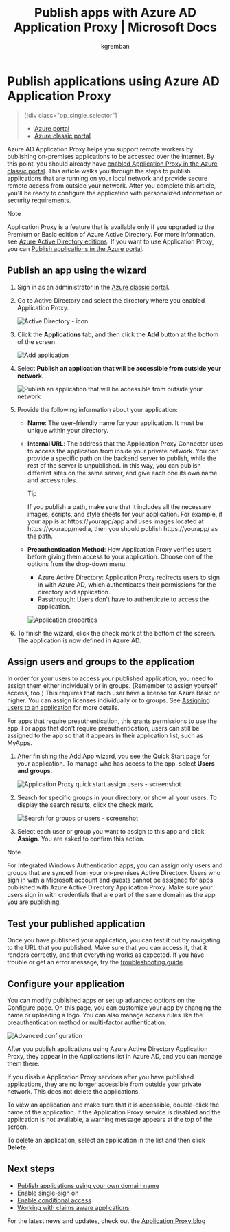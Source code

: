 ﻿---
title: Publish apps with Azure AD Application Proxy | Microsoft Docs
description: Publish on-premises applications to the cloud with Azure AD Application Proxy in the classic portal.
services: active-directory
documentationcenter: ''
author: kgremban
manager: femila
editor: harshja

ms.assetid: d94ac3f4-cd33-4c51-9d19-544a528637d4
ms.service: active-directory
ms.workload: identity
ms.tgt_pltfrm: na
ms.devlang: na
ms.topic: get-started-article
ms.date: 05/04/2017
ms.author: kgremban

ms.reviewer: harshja
ms.custom: iamfeature=AppProxy
---
# Publish applications using Azure AD Application Proxy

> [!div class="op_single_selector"]
> * [Azure portal](application-proxy-publish-azure-portal.md)
> * [Azure classic portal](active-directory-application-proxy-publish.md)

Azure AD Application Proxy helps you support remote workers by publishing on-premises applications to be accessed over the internet. By this point, you should already have [enabled Application Proxy in the Azure classic portal](active-directory-application-proxy-enable.md). This article walks you through the steps to publish applications that are running on your local network and provide secure remote access from outside your network. After you complete this article, you'll be ready to configure the application with personalized information or security requirements.

> [!NOTE]
> Application Proxy is a feature that is available only if you upgraded to the Premium or Basic edition of Azure Active Directory. For more information, see [Azure Active Directory editions](active-directory-editions.md). If you want to use Application Proxy, you can [Publish applications in the Azure portal](application-proxy-publish-azure-portal.md).

## Publish an app using the wizard
1. Sign in as an administrator in the [Azure classic portal](https://manage.windowsazure.com/).
2. Go to Active Directory and select the directory where you enabled Application Proxy.
   
    ![Active Directory - icon](./media/active-directory-application-proxy-publish/ad_icon.png)
3. Click the **Applications** tab, and then click the **Add** button at the bottom of the screen
   
    ![Add application](./media/active-directory-application-proxy-publish/aad_appproxy_selectdirectory.png)
4. Select **Publish an application that will be accessible from outside your network**.
   
    ![Publish an application that will be accessible from outside your network](./media/active-directory-application-proxy-publish/aad_appproxy_addapp.png)
5. Provide the following information about your application:
   
   * **Name**: The user-friendly name for your application. It must be unique within your directory.
   * **Internal URL**: The address that the Application Proxy Connector uses to access the application from inside your private network. You can provide a specific path on the backend server to publish, while the rest of the server is unpublished. In this way, you can publish different sites on the same server, and give each one its own name and access rules.
     
     > [!TIP]
     > If you publish a path, make sure that it includes all the necessary images, scripts, and style sheets for your application. For example, if your app is at https://yourapp/app and uses images located at https://yourapp/media, then you should publish https://yourapp/ as the path.
     > 
     > 
   * **Preauthentication Method**: How Application Proxy verifies users before giving them access to your application. Choose one of the options from the drop-down menu.
     
     * Azure Active Directory: Application Proxy redirects users to sign in with Azure AD, which authenticates their permissions for the directory and application.
     * Passthrough: Users don't have to authenticate to access the application.
     
     ![Application properties](./media/active-directory-application-proxy-publish/aad_appproxy_appproperties.png)  
6. To finish the wizard, click the check mark at the bottom of the screen. The application is now defined in Azure AD.

## Assign users and groups to the application
In order for your users to access your published application, you need to assign them either individually or in groups. (Remember to assign yourself access, too.) This requires that each user have a license for Azure Basic or higher. You can assign licenses individually or to groups. See [Assigning users to an application](active-directory-applications-guiding-developers-assigning-users.md) for more details. 

For apps that require preauthentication, this grants permissions to use the app. For apps that don't require preauthentication, users can still be assigned to the app so that it appears in their application list, such as MyApps.

1. After finishing the Add App wizard, you see the Quick Start page for your application. To manage who has access to the app, select **Users and groups**.
   
    ![Application Proxy quick start assign users - screenshot](./media/active-directory-application-proxy-publish/aad_appproxy_usersgroups.png)
2. Search for specific groups in your directory, or show all your users. To display the search results, click the check mark.
   
      ![Search for groups or users - screenshot](./media/active-directory-application-proxy-publish/aad_appproxy_search.png)
3. Select each user or group you want to assign to this app and click **Assign**. You are asked to confirm this action.

> [!NOTE]
> For Integrated Windows Authentication apps, you can assign only users and groups that are synced from your on-premises Active Directory. Users who sign in with a Microsoft account and guests cannot be assigned for apps published with Azure Active Directory Application Proxy. Make sure your users sign in with credentials that are part of the same domain as the app you are publishing.
> 
> 

## Test your published application
Once you have published your application, you can test it out by navigating to the URL that you published. Make sure that you can access it, that it renders correctly, and that everything works as expected. If you have trouble or get an error message, try the [troubleshooting guide](active-directory-application-proxy-troubleshoot.md).

## Configure your application
You can modify published apps or set up advanced options on the Configure page. On this page, you can customize your app by changing the name or uploading a logo. You can also manage access rules like the preauthentication method or multi-factor authentication.

![Advanced configuration](./media/active-directory-application-proxy-publish/aad_appproxy_configure.png)

After you publish applications using Azure Active Directory Application Proxy, they appear in the Applications list in Azure AD, and you can manage them there.

If you disable Application Proxy services after you have published applications, they are no longer accessible from outside your private network. This does not delete the applications.

To view an application and make sure that it is accessible, double-click the name of the application. If the Application Proxy service is disabled and the application is not available, a warning message appears at the top of the screen.

To delete an application, select an application in the list and then click **Delete**.

## Next steps
* [Publish applications using your own domain name](active-directory-application-proxy-custom-domains.md)
* [Enable single-sign on](active-directory-application-proxy-sso-using-kcd.md)
* [Enable conditional access](active-directory-application-proxy-conditional-access.md)
* [Working with claims aware applications](active-directory-application-proxy-claims-aware-apps.md)

For the latest news and updates, check out the [Application Proxy blog](http://blogs.technet.com/b/applicationproxyblog/)

